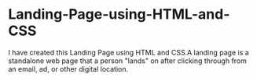 # Landing-Page-using-HTML-and-CSS
I have created this Landing Page using HTML and CSS.A landing page is a standalone web page that a person "lands" on after clicking through from an email, ad, or other digital location.
